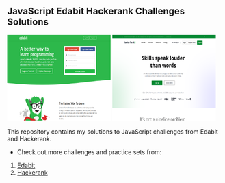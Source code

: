 ## JavaScript Edabit Hackerank Challenges Solutions

<!-- add two images here side by side -->
<img src="img/edabit.png" width="48%" height="200">
<img src="img/hackerank.png" width="48%" height="200">



This repository contains my solutions to JavaScript challenges from Edabit and Hackerank.



- Check out more challenges and practice sets from:
1. [Edabit](https://edabit.com/)
2. [Hackerank](https://www.hackerrank.com/)